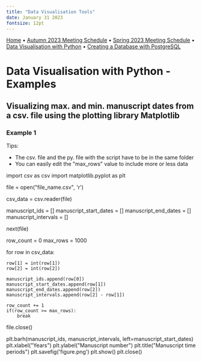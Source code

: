 ```yaml
---
title: "Data Visualisation Tools"
date: January 31 2023
fontsize: 12pt
---
```


[Home](/) &bull; [Autumn 2023 Meeting Schedule](/ProgramAutumn23.md) &bull; [Spring 2023 Meeting Schedule](/ProgramSpring23.md) &bull; [Data Visualisation with Python](/DataVisualisation.md) &bull; [Creating a Database with PostgreSQL](/PostgreSQL1.md) 


# Data Visualisation with Python - Examples

## Visualizing max. and min. manuscript dates from a csv. file using the plotting library Matplotlib

### Example 1

Tips: 
* The csv. file and the py. file with the script have to be in the same folder
* You can easily edit the "max_rows" value to include more or less data

import csv as csv
import matplotlib.pyplot as plt

file = open("file_name.csv", 'r')

csv_data = csv.reader(file)

manuscript_ids = []
manuscript_start_dates = []
manuscript_end_dates = []
manuscript_intervals = []

next(file)

row_count = 0
max_rows = 1000

for row in csv_data:
  
    row[1] = int(row[1])
    row[2] = int(row[2])

    manuscript_ids.append(row[0])
    manuscript_start_dates.append(row[1])
    manuscript_end_dates.append(row[2])
    manuscript_intervals.append(row[2] - row[1])

    row_count += 1
    if(row_count >= max_rows):
        break

file.close()
    
plt.barh(manuscript_ids, manuscript_intervals, left=manuscript_start_dates)
plt.xlabel("Years")
plt.ylabel("Manuscript number")
plt.title("Manuscript time periods")
plt.savefig('figure.png')
plt.show()
plt.close()